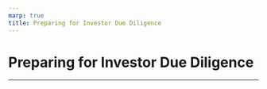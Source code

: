 ```yaml
---
marp: true
title: Preparing for Investor Due Diligence
---
```


# Preparing for Investor Due Diligence

---
